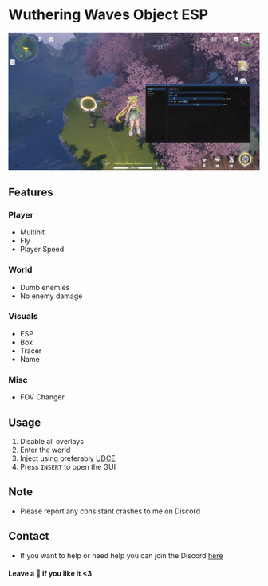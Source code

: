 # Wuthering Waves Object ESP
![img](WW-SS.png)

## Features
### Player
- Multihit
- Fly
- Player Speed
### World
- Dumb enemies
- No enemy damage
### Visuals
- ESP
- Box
- Tracer
- Name
### Misc
- FOV Changer

## Usage
1. Disable all overlays
2. Enter the world
3. Inject using preferably [UDCE](https://www.unknowncheats.me/forum/anti-cheat-bypass/504191-undetected-cheat-engine-driver-2022-bypass-anticheats-eac.html)
4. Press `INSERT` to open the GUI

## Note
- Please report any consistant crashes to me on Discord

## Contact
- If you want to help or need help you can join the Discord [here](https://hellokittyfan48.github.io/)

#### Leave a 🌟 if you like it <3
